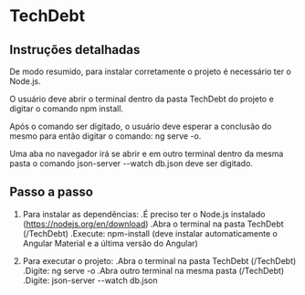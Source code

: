 # TechDebt

## Instruções detalhadas

De modo resumido, para instalar corretamente o projeto é necessário ter o Node.js.

O usuário deve abrir o terminal dentro da pasta TechDebt do projeto e digitar o comando npm install.

Após o comando ser digitado, o usuário deve esperar a conclusão do mesmo para então digitar o comando: ng serve -o. 

Uma aba no navegador irá se abrir e em outro terminal dentro da mesma pasta o comando json-server --watch db.json deve ser digitado.

## Passo a passo

1. Para instalar as dependências:
  .É preciso ter o Node.js instalado (https://nodejs.org/en/download)
  .Abra o terminal na pasta TechDebt (/TechDebt)
  .Execute: npm-install (deve instalar automaticamente o Angular Material e a última versão do Angular)

2. Para executar o projeto:
  .Abra o terminal na pasta TechDebt (/TechDebt)
  .Digite: ng serve -o
  .Abra outro terminal na mesma pasta (/TechDebt)
  .Digite: json-server --watch db.json
